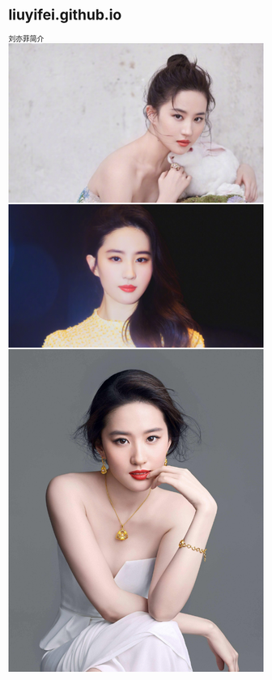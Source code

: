 # liuyifei.github.io
刘亦菲简介
![image](https://github.com/Aliceliu425/liuyifei.github.io/blob/master/1.jpg)
![image](https://github.com/Aliceliu425/liuyifei.github.io/blob/master/2.jpg)
![image](https://github.com/Aliceliu425/liuyifei.github.io/blob/master/3.jpg)
